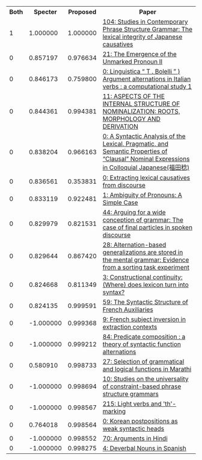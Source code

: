 <html><table><tr>
<th>Both</th>
<th>Specter</th>
<th>Proposed</th>
<th>Paper</th>
</tr>
<tr>
<td>1</td>
<td>1.000000</td>
<td>1.000000</td>
<td><a href="https://www.semanticscholar.org/paper/41d6122a0cc6109620906a3f12feb02e6d02ebbf">104: Studies in Contemporary Phrase Structure Grammar: The lexical integrity of Japanese causatives</a></td>
</tr>
<tr>
<td>0</td>
<td>0.857197</td>
<td>0.976634</td>
<td><a href="https://www.semanticscholar.org/paper/9d021c980e134d16c4f3ba2ffc5b2d4e9e0167a5">21: The Emergence of the Unmarked Pronoun II</a></td>
</tr>
<tr>
<td>0</td>
<td>0.846173</td>
<td>0.759800</td>
<td><a href="https://www.semanticscholar.org/paper/f9cf4aeeb0d936f6e4bb5ba3a3b72d0d2eabb229">0: Linguistica “ T . Bolelli ” ) Argument alternations in Italian verbs : a computational study 1</a></td>
</tr>
<tr>
<td>0</td>
<td>0.844361</td>
<td>0.994381</td>
<td><a href="https://www.semanticscholar.org/paper/faac8f2458505b145544327ff18b06dc6fe991d6">11: ASPECTS OF THE INTERNAL STRUCTURE OF NOMINALIZATION: ROOTS, MORPHOLOGY AND DERIVATION</a></td>
</tr>
<tr>
<td>0</td>
<td>0.838204</td>
<td>0.966163</td>
<td><a href="https://www.semanticscholar.org/paper/b8e719794ae9f2f87588c227330e92d37a1f6d6a">0: A Syntactic Analysis of the Lexical, Pragmatic, and Semantic Properties of “Clausal” Nominal Expressions in Colloquial Japanese(福田稔)</a></td>
</tr>
<tr>
<td>0</td>
<td>0.836561</td>
<td>0.353831</td>
<td><a href="https://www.semanticscholar.org/paper/127a26a9ce8b95ab6dbfad8d45447e456bc89c6d">0: Extracting lexical causatives from discourse</a></td>
</tr>
<tr>
<td>0</td>
<td>0.833119</td>
<td>0.922481</td>
<td><a href="https://www.semanticscholar.org/paper/3d165c356fbe9e02670605ee8cb00ea58ec3514b">1: Ambiguity of Pronouns: A Simple Case</a></td>
</tr>
<tr>
<td>0</td>
<td>0.829979</td>
<td>0.821531</td>
<td><a href="https://www.semanticscholar.org/paper/b954f095b5d84b937534abeb6e24c218c19b9848">44: Arguing for a wide conception of grammar: The case of final particles in spoken discourse</a></td>
</tr>
<tr>
<td>0</td>
<td>0.829644</td>
<td>0.867420</td>
<td><a href="https://www.semanticscholar.org/paper/d3dc29c85415d42b02868ce98a11ab352dbd6e29">28: Alternation-based generalizations are stored in the mental grammar: Evidence from a sorting task experiment</a></td>
</tr>
<tr>
<td>0</td>
<td>0.824668</td>
<td>0.811349</td>
<td><a href="https://www.semanticscholar.org/paper/897943df5fa5cabe0b9cb05bd59a226eb7d35594">3: Constructional continuity: (Where) does lexicon turn into syntax?</a></td>
</tr>
<tr>
<td>0</td>
<td>0.824135</td>
<td>0.999591</td>
<td><a href="https://www.semanticscholar.org/paper/0067d4481201d83a3cf9ccb6bf76662b014ca4fa">59: The Syntactic Structure of French Auxiliaries</a></td>
</tr>
<tr>
<td>0</td>
<td>-1.000000</td>
<td>0.999368</td>
<td><a href="https://www.semanticscholar.org/paper/6d86033ea212621c93a35d74841c49cdb6d46518">9: French subject inversion in extraction contexts</a></td>
</tr>
<tr>
<td>0</td>
<td>-1.000000</td>
<td>0.999212</td>
<td><a href="https://www.semanticscholar.org/paper/c44defbd1c1fd6a09be546f2b3986db0b2ec11fc">84: Predicate composition : a theory of syntactic function alternations</a></td>
</tr>
<tr>
<td>0</td>
<td>0.580910</td>
<td>0.998733</td>
<td><a href="https://www.semanticscholar.org/paper/55351ebff500ed0c5e0ee21743d085732f0a2e3d">27: Selection of grammatical and logical functions in Marathi</a></td>
</tr>
<tr>
<td>0</td>
<td>-1.000000</td>
<td>0.998694</td>
<td><a href="https://www.semanticscholar.org/paper/cfa3c6acd56bbdeb2c9f8d9c10364877f08a6afe">10: Studies on the universality of constraint-based phrase structure grammars</a></td>
</tr>
<tr>
<td>0</td>
<td>-1.000000</td>
<td>0.998567</td>
<td><a href="https://www.semanticscholar.org/paper/385844fc40a7648521683ac0bed5df617ecd67e5">215: Light verbs and 'th'-marking</a></td>
</tr>
<tr>
<td>0</td>
<td>0.764018</td>
<td>0.998564</td>
<td><a href="https://www.semanticscholar.org/paper/683a523114d4028f773e074b5562a1a24a6763a3">0: Korean postpositions as weak syntactic heads</a></td>
</tr>
<tr>
<td>0</td>
<td>-1.000000</td>
<td>0.998552</td>
<td><a href="https://www.semanticscholar.org/paper/23968ad4d95ce2bf5d07fa62bfa14d4628ad229b">70: Arguments in Hindi</a></td>
</tr>
<tr>
<td>0</td>
<td>-1.000000</td>
<td>0.998275</td>
<td><a href="https://www.semanticscholar.org/paper/cf408e6186a65db890e3d5494c5841497e992826">4: Deverbal Nouns in Spanish</a></td>
</tr>
</table></html>
